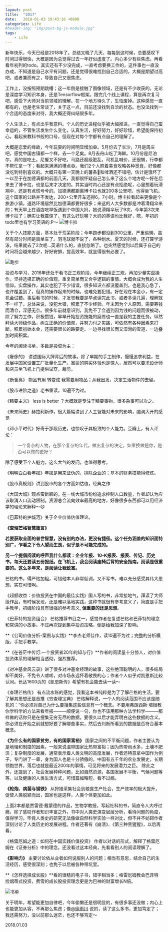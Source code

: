 ```yaml
---
layout: post
title:  "2017"
date:   2018-01-03 19:43:16 +0800
categories: Life
#header-img: "img/post-bg-js-module.jpg"
tags:
    - Life
---
```


新年快乐，今天已经是2018年了。总结又晚了几天，每每到这时候，总要感叹下时间过得很快，大概是因为总觉得过去一年好似虚度了。内心多少有些焦虑。再看看年初列的todo。其实还有不少没完成，一直考虑要换工作的，这件事也一直没办成，不知道是自己水平有问题，还是觉得很难找到自己合适的，大概是期望过高吧，或者兼而有之，导致自己又很焦虑。

工作上，没按照预期跳槽；这一年倒是接触了图像领域，还是有不少收获的，无论是深度学习知识本身，还是Tensorflow框架。跟完几个线上课程，算是再次复习吧，感受下大师对当前领域的理解。在一个地方待久了，生怕废掉。这种感觉一直都有的，也是老生常谈了，关于这一点，目前还没找到自洽的状态。也没法找到一个合适的态度来对待，我大概还得纠结很多年。

个人生活上，有点出乎我意料。个人的历史进程似乎被大幅推进。一直觉得自己蛮幸运的，不管生活发生什么变化，认真生活，好好努力，好好珍惜，希望能保持初心。看起来教科书般的口号，但现在对每个字都有点自己的理解了。

大概是恋爱的缘故，今年玩耍的时间明显增加😄。5月份去了长沙，7月是周庄吧，感觉中国古镇都一个样，去一个足矣。8月去舟山吃了海鲜。10月份是尼泊尔，真的是吃土。尼餐又不好吃，马路还超级脏乱，司机乱喊价，还很懒，行李都不帮忙拿一下；看起来满满的槽点😄。我们2个人照着美食攻略各种觅食，好像都没吃到特别喜欢的。大概只有第一天晚上的薯条🍟和啤酒还不错吧，估计是饿坏了～以至于在加德满都的前面几天，我都很怀疑自己怎么来了这么个地方呢～好在后来去了博卡拉，也是后来才决定的。其实当时内心还是有点拒绝呢，心里想着玩滑翔伞，还是有点慌兮兮的。加德满都距离博卡拉也就200多公里吧，也得坐飞机。这个国家的公路并不发达，200+公里开车还得6，7小时。博卡拉看起来更像是个旅游小镇，道路环境居然比加德满都要好很多；来这的人大多数都是冲着滑翔伞来的；有天早上在酒店吃早饭遇到个中国大妈，她说滑翔伞玩了9次，今年第3次来博卡拉了；确实让我震惊了，有这么好玩喔？大妈的英语也比我好，嗯，年初的todo里也有学习英语的:P～
![博卡拉](https://raw.githubusercontent.com/y521263/y521263.github.io/master/img/article/2017/IMG_5137.JPG)

关于个人技能方面，基本处于荒芜阶段；今年跑步都没到300公里，严重偷懒，虽然有部分时间是骑单车了。羽毛球就不说了，各种划水。夏天的时候，还打算学游泳，结果就去了2次呢...英语什么的，直接忽略了。也突然感觉到以后属于自己的时间将会越来越少，好好安排，提高效率，就显得很有必要了。

![跑步](https://raw.githubusercontent.com/y521263/y521263.github.io/master/img/article/2017/IMG_5700.PNG)

投资与学习，2016年还处于看书正三观阶段，今年继续正三观，再加少量实盘操作。坚持选择正确的价值观，重复简单而又合乎逻辑的事情。大概会成为我的人生信仰。实盘操作，其实也犯了不少错误，很多知识点都没覆盖到，也是我心急了，也许覆盖到了，但真的操作起来的时候，也难免要犯错。好在现在本金小，有一定机会试错。事后看书的时候，才发觉我要是早点读完此书，或者多读几遍，理解就不一样了。总体来说，没犯大错，积累了不少经验。年末因为个人原因，需要筹钱而清仓，深感无奈。很多年前就意识到，我免不了会遇到因为钱的问题而很被动，除了努力工作，积极攒钱，早早开始投资技能的磨练也一直是我的主要任务。纵然拜读大师级作品，树立正确的价值观，并努力付之实践，可依然有各种因素来打断。积累初始本金，还需要很长的路要走。一边寻找很长而又湿滑的雪道，一边叠加时间积累。

今年的阅读书单，多数是投资为主：

《奢侈的》 讲述国际大牌背后的故事。除了早期的手工制作，慢慢追求利益，在发展中国家设置工厂批量化生产。富豪的购买体验也是惊人，居然可以要求设计师和店员坐飞机上门提供试穿，裁剪。

《断舍离》 物品有用 转变成 我需要用物品；从我出发，决定生活物件的去留。

《股市进阶之道》老书重读，10遍不为过。

《精要主义》 less is better ？大概就是专注于精要事物，很多杂事可以次之。

《未来简史》赫拉利新作，很大篇幅讲到了人工智能对未来的影响，脑洞大开的感觉

《邓小平时代》好奇于那段历史，也惊叹于其极致的个人能力。豆瓣上，有人评论：
> 一个复杂的人物，在那个复杂的年代，做出复杂的决定，如果换做是你，是否可以做的更好？

除了感受下个人魅力，这么大气的发问，也值得思考。

《明明白白看年报》年报是用来证伪的，排除企业的；基本的财务技能得修炼。

《股市真规则》讲到股市的各个方面如估值，经典之作

《大国大城》观点蛮新颖的，在一线大城市纷纷追求控制人口数量，作者却认为应该取消人口流动限制。资源总会流向效率最高的地方，好像很多东西都可以用经济学的理论来解释～😄

《巴菲特的护城河》关于企业价值估值理论。

**《查理芒格智慧箴言》**

**若要获取全面的普世智慧，没有别的办法，更没有捷径。这个任务涵盖的知识面特别广，乍看之下令人望而生畏，似乎是不可能完成的。**

**另一个提倡阅读的呼声我什么都读：企业年报、10-K报表、报表、传记、历史书，每天还要读五份报纸。在飞机上，我会阅读座椅后背的安全指南。阅读是很重要的。这么多年来，是阅读让我致富。**

芒格的书，得严格加粗，可惜他本人非常低调，又不写书，难以充分感受其伟大思想，实在可惜啊。

《超额收益：价值投资在中国的最佳实践》国人写的书，非常接地气，拜读了大师级作品，有时候发现，还是难以落地实践，这种书就很有参考意义了，简直是手把手教学，初级阶段具有很强的参考意义, **但重要的还是思想**。

《巴菲特的投资组合》
芒格推荐书目之一，感觉作者在复述芒格和巴菲特的理念和常讲的小故事，不过再次提到集中投资策略，倒是给我加深了影响。

**《公司价值分析-案例与实践》**李杰老师佳作，读10遍不为过；完整的分析模版，手把手教学。

**《在苍茫中传灯:一个投资者20年的知与行》**作者的阅读量十分惊人，对价值投资体系的理解相当透彻，强烈推荐。

《对冲基金风云录》讲了很多对冲基金经理的故事，这些绝顶聪明的人，很多结局却不美好，不免令人嘘唏，对市场永远怀着敬畏的心；作者个人似乎对凯恩斯比较认同。长达1600页的《凯恩斯传》希望有机会能去读一读～

《查理芒格传》
有点流水账的感觉，我看这本书纯粹是为了了解芒格的生活。要了解其思想还是首推《穷查理宝典》
芒格解释说，一个人的阅读范围不应该是随机的：“你必须对自己为什么要搜集这些信息有一个概念。不要用弗朗西斯·培根教你学科学的方法来看年报———顺便说一句，你也不该用那种方法学科学———那样做的话你只是在搜集无穷无尽的数据，要很久以后才能弄明白这些数据的含义。你必须在开始之前就想好要了解哪些事实，然后去判断所看到的数据是否符合基本概念。

**《为什么有的国家贫穷，有的国家富裕》**
国家之间的不平衡问题，作者主要认为是地理和制度的因素，一般来说温带国家比热带富裕；因为热带雨水多，土壤不肥沃；复杂制度的发展，通常表示着人类文明的高度发展，作者还特意拿中国作为例子，专门讲了一章，身为国人也是十分骄傲的，中国有五千年的农业发展史，长期领跑世界，落后也就是最近200年的事情。可见将来的发展潜力之巨。
除此之外，还提到了，社会发展种种问题，比如自然资源，各国发展不平衡，气候问题等等，以及健康的人类生活方式，可惜篇幅略短，看不过瘾。

**《枪炮、病菌与钢铁》**
从狩猎采集社会到粮食生产社会，生产效率的极大提升，促使人类脱颖而出，国家也是这样，人类个体更加如此。

上面2本都是贾雷德·戴蒙德的作品，生物学教授，写起社科的书，简直令人大呼过瘾，除了感叹作者知识丰富之外，书中对人类史演变层层分析，看待问题的角度，值得学习。毕竟人类史的研究无法像做自然科学实验一样对比，但不并不妨碍作者深刻讨论了人类历史的发展进程。作者还著有《崩溃》、《第三种黑猩猩》，以后再看。

《格雷厄姆之道：如何在中国实践价值投资》
作者以对话的形式，解释了格雷厄姆在《证券分析》中的理念。还没看过这本经典，先看看别人的阅读理解了。

**《影响力》**
主要讨论依从业者如何说服别人的问题；相当有意思，结合自己的生活经历，感受很深刻；也免于以后被各种带坑里。

**《怎样选择成长股》**看的很糙的电子书，错字相当多；格雷厄姆教会巴菲特捡烟蒂式投资，费雪的成长股投资理念更是为巴神的财富增长N倍。

![书单](https://raw.githubusercontent.com/y521263/y521263.github.io/master/img/article/2017/book_list.JPG)

关于明年，希望能更加自律吧，今年偷懒还是很明显的，有很多事还没做；内心上也能更加从容，不再那么焦虑；像[@徐雨川](https://xueqiu.com/u/4406367320) 说的，读了这么多书，更加笃定了；我还需努力，没以前那么迷茫，也还不够笃定～

2018.01.03


